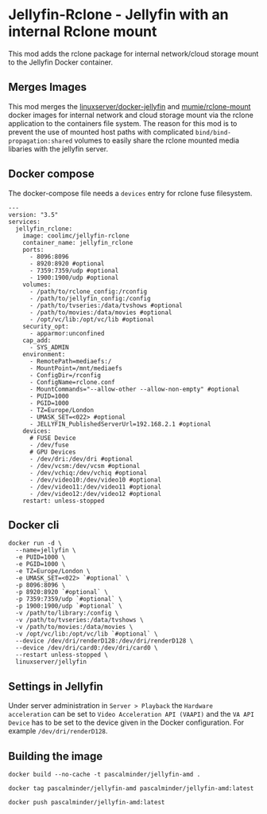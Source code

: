 # Jellyfin-Rclone - Jellyfin with an internal Rclone mount

This mod adds the rclone package for internal network/cloud storage mount to the Jellyfin Docker container.

## Merges Images

This mod merges the [linuxserver/docker-jellyfin](https://github.com/linuxserver/docker-jellyfin) and [mumie/rclone-mount](https://github.com/Mumie-hub/docker-services/tree/master/rclone-mount) docker images for internal network and cloud storage mount via the rclone application to the containers file system. The reason for this mod is to prevent the use of mounted host paths with complicated `bind/bind-propagation:shared` volumes to easily share the rclone mounted media libaries with the jellyfin server.

## Docker compose
The docker-compose file needs a `devices` entry for rclone fuse filesystem.
```
---
version: "3.5"
services:
  jellyfin_rclone:
    image: coolimc/jellyfin-rclone
    container_name: jellyfin_rclone
    ports:
      - 8096:8096
      - 8920:8920 #optional
      - 7359:7359/udp #optional
      - 1900:1900/udp #optional
    volumes:
      - /path/to/rclone_config:/rconfig
      - /path/to/jellyfin_config:/config
      - /path/to/tvseries:/data/tvshows #optional
      - /path/to/movies:/data/movies #optional
      - /opt/vc/lib:/opt/vc/lib #optional
    security_opt:
      - apparmor:unconfined
    cap_add:
      - SYS_ADMIN
    environment:
      - RemotePath=mediaefs:/
      - MountPoint=/mnt/mediaefs
      - ConfigDir=/rconfig
      - ConfigName=rclone.conf
      - MountCommands="--allow-other --allow-non-empty" #optional
      - PUID=1000
      - PGID=1000
      - TZ=Europe/London
      - UMASK_SET=<022> #optional
      - JELLYFIN_PublishedServerUrl=192.168.2.1 #optional
    devices:
      # FUSE Device
      - /dev/fuse
      # GPU Devices
      - /dev/dri:/dev/dri #optional
      - /dev/vcsm:/dev/vcsm #optional
      - /dev/vchiq:/dev/vchiq #optional
      - /dev/video10:/dev/video10 #optional
      - /dev/video11:/dev/video11 #optional
      - /dev/video12:/dev/video12 #optional
    restart: unless-stopped
```

## Docker cli
```
docker run -d \
  --name=jellyfin \
  -e PUID=1000 \
  -e PGID=1000 \
  -e TZ=Europe/London \
  -e UMASK_SET=<022> `#optional` \
  -p 8096:8096 \
  -p 8920:8920 `#optional` \
  -p 7359:7359/udp `#optional` \
  -p 1900:1900/udp `#optional` \
  -v /path/to/library:/config \
  -v /path/to/tvseries:/data/tvshows \
  -v /path/to/movies:/data/movies \
  -v /opt/vc/lib:/opt/vc/lib `#optional` \
  --device /dev/dri/renderD128:/dev/dri/renderD128 \
  --device /dev/dri/card0:/dev/dri/card0 \
  --restart unless-stopped \
  linuxserver/jellyfin
```

## Settings in Jellyfin
Under server administration in `Server > Playback` the `Hardware acceleration` can be set to `Video Acceleration API (VAAPI)` and the `VA API Device` has to be set to the device given in the Docker configuration. For example `/dev/dri/renderD128`.

## Building the image
```
docker build --no-cache -t pascalminder/jellyfin-amd .
```

```
docker tag pascalminder/jellyfin-amd pascalminder/jellyfin-amd:latest
```

```
docker push pascalminder/jellyfin-amd:latest
```
